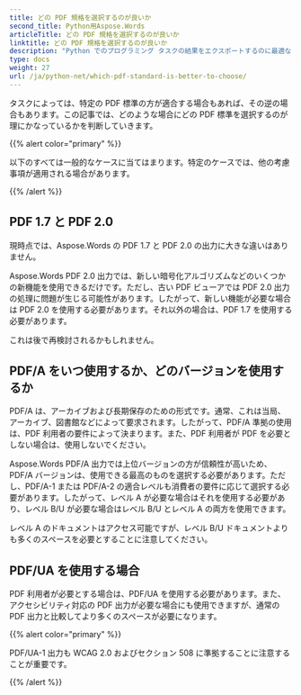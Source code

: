 ```yaml
---
title: どの PDF 規格を選択するのが良いか
second_title: Python用Aspose.Words
articleTitle: どの PDF 規格を選択するのが良いか
linktitle: どの PDF 規格を選択するのが良いか
description: "Python でのプログラミング タスクの結果をエクスポートするのに最適な PDF 標準を選択してください。 PDF 1.7、PDF 2.0、PDF/A-1、PDF/A-2、PDF/UA のどれが優れていますか。"
type: docs
weight: 27
url: /ja/python-net/which-pdf-standard-is-better-to-choose/
---
```


タスクによっては、特定の PDF 標準の方が適合する場合もあれば、その逆の場合もあります。この記事では、どのような場合にどの PDF 標準を選択するのが理にかなっているかを判断していきます。

{{% alert color="primary" %}}

以下のすべては一般的なケースに当てはまります。特定のケースでは、他の考慮事項が適用される場合があります。

{{% /alert %}}

## PDF 1.7 と PDF 2.0

現時点では、Aspose.Words の PDF 1.7 と PDF 2.0 の出力に大きな違いはありません。

Aspose.Words PDF 2.0 出力では、新しい暗号化アルゴリズムなどのいくつかの新機能を使用できるだけです。ただし、古い PDF ビューアでは PDF 2.0 出力の処理に問題が生じる可能性があります。したがって、新しい機能が必要な場合は PDF 2.0 を使用する必要があります。それ以外の場合は、PDF 1.7 を使用する必要があります。

これは後で再検討されるかもしれません。

## PDF/A をいつ使用するか、どのバージョンを使用するか

PDF/A は、アーカイブおよび長期保存のための形式です。通常、これは当局、アーカイブ、図書館などによって要求されます。したがって、PDF/A 準拠の使用は、PDF 利用者の要件によって決まります。また、PDF 利用者が PDF を必要としない場合は、使用しないでください。

Aspose.Words PDF/A 出力では上位バージョンの方が信頼性が高いため、PDF/A バージョンは、使用できる最高のものを選択する必要があります。ただし、PDF/A-1 または PDF/A-2 の適合レベルも消費者の要件に応じて選択する必要があります。したがって、レベル A が必要な場合はそれを使用する必要があり、レベル B/U が必要な場合はレベル B/U とレベル A の両方を使用できます。

レベル A のドキュメントはアクセス可能ですが、レベル B/U ドキュメントよりも多くのスペースを必要とすることに注意してください。

## PDF/UA を使用する場合

PDF 利用者が必要とする場合は、PDF/UA を使用する必要があります。また、アクセシビリティ対応の PDF 出力が必要な場合にも使用できますが、通常の PDF 出力と比較してより多くのスペースが必要になります。

{{% alert color="primary" %}}

PDF/UA-1 出力も WCAG 2.0 およびセクション 508 に準拠することに注意することが重要です。

{{% /alert %}}